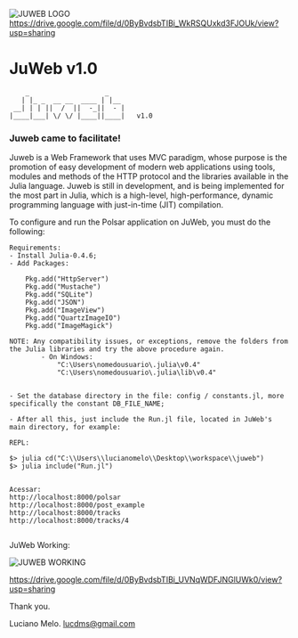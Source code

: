 ![JUWEB LOGO](https://drive.google.com/file/d/0ByBvdsbTIBi_WkRSQUxkd3FJOUk/view?usp=sharing)
https://drive.google.com/file/d/0ByBvdsbTIBi_WkRSQUxkd3FJOUk/view?usp=sharing

# JuWeb v1.0

```
    _                   _ 
   | |_ _  __ __  ____ | |__
 __| | | ||  /  ||  -_||  - |
|____|___| \/ \/ |____||____|	v1.0

```


### Juweb came to facilitate!

Juweb is a Web Framework that uses MVC paradigm, whose purpose is the promotion of easy development of modern web applications using tools, modules and methods of the HTTP protocol and the libraries available in the Julia language. Juweb is still in development, and is being implemented for the most part in Julia, which is a high-level, high-performance, dynamic programming language with just-in-time (JIT) compilation.

To configure and run the Polsar application on JuWeb, you must do the following:
```
Requirements:
- Install Julia-0.4.6;
- Add Packages:

	Pkg.add("HttpServer")
	Pkg.add("Mustache")
	Pkg.add("SQLite")
	Pkg.add("JSON")
	Pkg.add("ImageView")
	Pkg.add("QuartzImageIO")
	Pkg.add("ImageMagick")	
	
NOTE: Any compatibility issues, or exceptions, remove the folders from the Julia libraries and try the above procedure again.
		- On Windows:
			"C:\Users\nomedousuario\.julia\v0.4"
			"C:\Users\nomedousuario\.julia\lib\v0.4"
	

- Set the database directory in the file: config / constants.jl, more specifically the constant DB_FILE_NAME;

- After all this, just include the Run.jl file, located in JuWeb's main directory, for example:

REPL:

$> julia cd("C:\\Users\\lucianomelo\\Desktop\\workspace\\juweb")
$> julia include("Run.jl")


Acessar:
http://localhost:8000/polsar
http://localhost:8000/post_example
http://localhost:8000/tracks
http://localhost:8000/tracks/4


```


JuWeb Working:

![JUWEB WORKING](https://lh5.googleusercontent.com/XE92nPQurEEojJK0FHjToQniDBrSZLd7k7oMec5g-7-0_27TfC2-DcaQ49fNmjRteX4j9dc3=w2560-h475-rw)

https://drive.google.com/file/d/0ByBvdsbTIBi_UVNqWDFJNGlUWk0/view?usp=sharing


Thank you.

Luciano Melo.
lucdms@gmail.com
